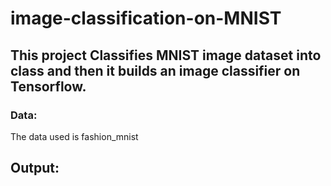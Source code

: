 # image-classification-on-MNIST
<h2>
This project Classifies MNIST image dataset into class and then it builds an image classifier  on Tensorflow. </h2>
<h3>Data:</h3>
<p1>The data used is fashion_mnist </p1>
<h2>Output:</h2>

